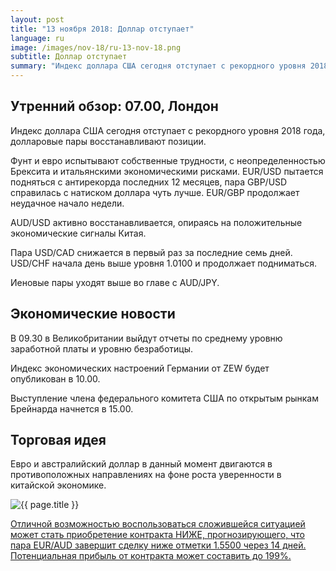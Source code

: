 ```yaml
---
layout: post
title: "13 ноября 2018: Доллар отступает"
language: ru
image: /images/nov-18/ru-13-nov-18.png
subtitle: Доллар отступает
summary: "Индекс доллара США сегодня отступает с рекордного уровня 2018 года, долларовые пары восстанавливают позиции"
---
```

## Утренний обзор: 07.00, Лондон
 
Индекс доллара США сегодня отступает с рекордного уровня 2018 года, долларовые пары восстанавливают позиции.

Фунт и евро испытывают собственные трудности, с неопределенностью Брексита и итальянскими экономическими рисками.  EUR/USD пытается подняться с антирекорда последних 12 месяцев, пара GBP/USD справилась с натиском доллара чуть лучше. EUR/GBP продолжает неудачное начало недели.

AUD/USD активно восстанавливается, опираясь на положительные экономические сигналы Китая.

Пара USD/CAD снижается в первый раз за последние семь дней. USD/CHF начала день выше уровня 1.0100 и продолжает подниматься.

Иеновые пары уходят выше во главе с AUD/JPY.
 
## Экономические новости
 
В 09.30 в Великобритании выйдут отчеты по среднему уровню заработной платы и уровню безработицы.

Индекс экономических настроений Германии от ZEW будет опубликован в 10.00.

Выступление члена федерального комитета США по открытым рынкам Брейнарда начнется в 15.00.
 
## Торговая идея

Евро и австралийский доллар в данный момент двигаются в противоположных направлениях на фоне роста уверенности в китайской экономике.

<img src="{{ site.url }}/images/nov-18/ru-13-nov-18.png" alt="{{ page.title }}"  title="{{ page.title }}">

<a href="%LINK%%?currency=USD&market=forex&underlying=frxEURAUD&formname=higherlower&duration_amount=14&duration_units=d&amount=10&amount_type=stake&expiry_type=duration&barrier=1.5500" target="_blank">Отличной возможностью воспользоваться сложившейся ситуацией может стать приобретение контракта НИЖЕ, прогнозирующего, что пара EUR/AUD завершит сделку ниже отметки 1.5500 через 14 дней. Потенциальная прибыль от контракта может составить до 199%.</a>

